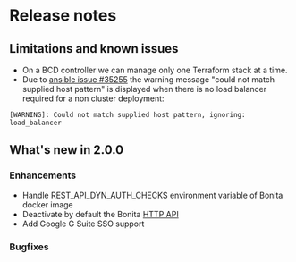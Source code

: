 # Release notes

## Limitations and known issues

* On a BCD controller we can manage only one Terraform stack at a time.
* Due to [ansible issue #35255](https://github.com/ansible/ansible/issues/35255) the warning message "could not match supplied host pattern" is displayed when there is no load balancer required for a non cluster deployment:
```
[WARNING]: Could not match supplied host pattern, ignoring: load_balancer
```

## What's new in 2.0.0

### Enhancements

* Handle REST_API_DYN_AUTH_CHECKS environment variable of Bonita docker image
* Deactivate by default the Bonita [HTTP API](https://documentation.bonitasoft.com/bonita/${bonitaDocVersion}/rest-api-authorization#toc9)
* Add Google G Suite SSO support

### Bugfixes
